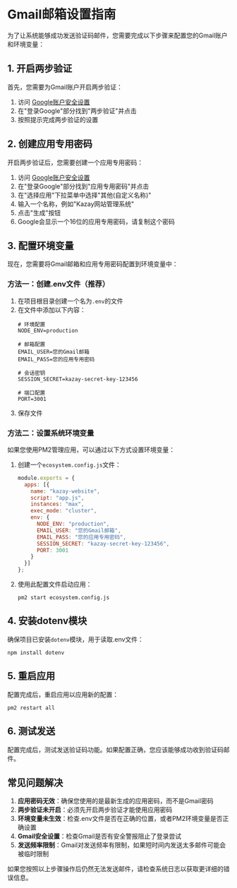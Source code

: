 # Gmail邮箱设置指南

为了让系统能够成功发送验证码邮件，您需要完成以下步骤来配置您的Gmail账户和环境变量：

## 1. 开启两步验证

首先，您需要为Gmail账户开启两步验证：

1. 访问 [Google账户安全设置](https://myaccount.google.com/security)
2. 在"登录Google"部分找到"两步验证"并点击
3. 按照提示完成两步验证的设置

## 2. 创建应用专用密码

开启两步验证后，您需要创建一个应用专用密码：

1. 访问 [Google账户安全设置](https://myaccount.google.com/security)
2. 在"登录Google"部分找到"应用专用密码"并点击
3. 在"选择应用"下拉菜单中选择"其他(自定义名称)"
4. 输入一个名称，例如"Kazay网站管理系统"
5. 点击"生成"按钮
6. Google会显示一个16位的应用专用密码，请复制这个密码

## 3. 配置环境变量

现在，您需要将Gmail邮箱和应用专用密码配置到环境变量中：

### 方法一：创建.env文件（推荐）

1. 在项目根目录创建一个名为`.env`的文件
2. 在文件中添加以下内容：
   ```
   # 环境配置
   NODE_ENV=production
   
   # 邮箱配置
   EMAIL_USER=您的Gmail邮箱
   EMAIL_PASS=您的应用专用密码
   
   # 会话密钥
   SESSION_SECRET=kazay-secret-key-123456
   
   # 端口配置
   PORT=3001
   ```
3. 保存文件

### 方法二：设置系统环境变量

如果您使用PM2管理应用，可以通过以下方式设置环境变量：

1. 创建一个`ecosystem.config.js`文件：
   ```javascript
   module.exports = {
     apps: [{
       name: "kazay-website",
       script: "app.js",
       instances: "max",
       exec_mode: "cluster",
       env: {
         NODE_ENV: "production",
         EMAIL_USER: "您的Gmail邮箱",
         EMAIL_PASS: "您的应用专用密码",
         SESSION_SECRET: "kazay-secret-key-123456",
         PORT: 3001
       }
     }]
   };
   ```

2. 使用此配置文件启动应用：
   ```
   pm2 start ecosystem.config.js
   ```

## 4. 安装dotenv模块

确保项目已安装`dotenv`模块，用于读取.env文件：

```
npm install dotenv
```

## 5. 重启应用

配置完成后，重启应用以应用新的配置：

```
pm2 restart all
```

## 6. 测试发送

配置完成后，测试发送验证码功能。如果配置正确，您应该能够成功收到验证码邮件。

## 常见问题解决

1. **应用密码无效**：确保您使用的是最新生成的应用密码，而不是Gmail密码
2. **两步验证未开启**：必须先开启两步验证才能使用应用密码
3. **环境变量未生效**：检查.env文件是否在正确的位置，或者PM2环境变量是否正确设置
4. **Gmail安全设置**：检查Gmail是否有安全警报阻止了登录尝试
5. **发送频率限制**：Gmail对发送频率有限制，如果短时间内发送太多邮件可能会被临时限制

如果您按照以上步骤操作后仍然无法发送邮件，请检查系统日志以获取更详细的错误信息。 